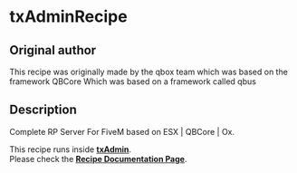# txAdminRecipe

## Original author
This recipe was originally made by the qbox team which was based on the framework QBCore Which was based on a framework called qbus

## Description
Complete RP Server For FiveM based on ESX | QBCore | Ox. 

This recipe runs inside [**txAdmin**](https://github.com/tabarra/txAdmin).  
Please check the [**Recipe Documentation Page**](https://github.com/tabarra/txAdmin/blob/master/docs/recipe.md).
